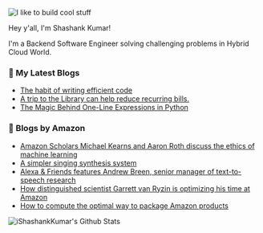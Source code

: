 ![I like to build cool stuff](https://res.cloudinary.com/dt8g3rhcy/image/upload/v1595929574/i_like_to_build_cool_shit._1_nzbwjh.png)

Hey y'all, I'm Shashank Kumar! 

I'm a Backend Software Engineer solving challenging problems in Hybrid Cloud World.

### 📕 My Latest Blogs
<!-- BLOG-POST-LIST:START -->
- [The habit of writing efficient code](https://medium.com/@ishashankkumar/the-habit-of-writing-efficient-code-153b05f04269?source=rss-d24dda280d5f------2)
- [A trip to the Library can help reduce recurring bills.](https://medium.com/swlh/a-trip-to-the-library-can-help-reduce-recurring-bills-23bca495cdf5?source=rss-d24dda280d5f------2)
- [The Magic Behind One-Line Expressions in Python](https://medium.com/swlh/the-magic-behind-one-line-expressions-in-python-816c10180c5c?source=rss-d24dda280d5f------2)
<!-- BLOG-POST-LIST:END -->

### 📕 Blogs by Amazon
<!-- AMAZON-BLOG-POST-LIST:START -->
- [Amazon Scholars Michael Kearns and Aaron Roth discuss the ethics of machine learning](https://www.amazon.science/latest-news/amazon-scholars-michael-kearns-and-aaron-roth-discuss-the-ethics-of-machine-learning)
- [A simpler singing synthesis system](https://www.amazon.science/blog/a-simpler-singing-synthesis-system)
- [Alexa & Friends features Andrew Breen, senior manager of text-to-speech research](https://www.amazon.science/videos-webinars/alexa-friends-features-andrew-breen-senior-manager-of-speech-research-alexa-ai)
- [How distinguished scientist Garrett van Ryzin is optimizing his time at Amazon](https://www.amazon.science/working-at-amazon/how-distinguished-scientist-garrett-van-ryzin-is-optimizing-his-time-at-amazon)
- [How to compute the optimal way to package Amazon products](https://www.amazon.science/blog/how-to-compute-the-optimal-way-to-package-amazon-products)
<!-- AMAZON-BLOG-POST-LIST:END -->



<img align="center" alt="iShashankKumar's Github Stats" src="https://github-readme-stats.vercel.app/api?username=ishashankkumar&show_icons=true&hide_border=true" />

